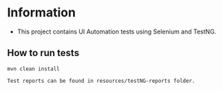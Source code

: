 # Information
- This project contains UI Automation tests using Selenium and TestNG.

## How to run tests
```
mvn clean install
```
```
Test reports can be found in resources/testNG-reports folder.
```
